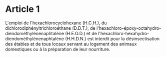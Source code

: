# Article 1

L'emploi de l'hexachlorocyclohexane (H.C.H.), du dichlorodiphényltrichloroéthane (D.D.T.), de l'hexachloro-époxy-octahydro-diendométhylènenaphtalène (H.E.O.D.) et de l'hexachloro-hexahydro-diendométhylènenaphtalène (H.H.D.N.) est interdit pour la désinsectisation des étables et de tous locaux servant au logement des animaux domestiques ou à la préparation de leur nourriture.
